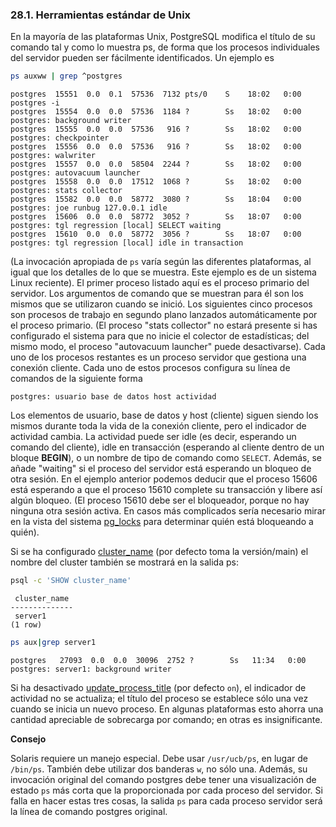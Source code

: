 ### 28.1. Herramientas estándar de Unix

En la mayoría de las plataformas Unix, PostgreSQL modifica el título de su comando tal y como lo muestra ps, de forma que los procesos individuales del servidor pueden ser fácilmente identificados. Un ejemplo es

```bash
ps auxww | grep ^postgres
```

```
postgres  15551  0.0  0.1  57536  7132 pts/0    S    18:02   0:00 postgres -i
postgres  15554  0.0  0.0  57536  1184 ?        Ss   18:02   0:00 postgres: background writer
postgres  15555  0.0  0.0  57536   916 ?        Ss   18:02   0:00 postgres: checkpointer
postgres  15556  0.0  0.0  57536   916 ?        Ss   18:02   0:00 postgres: walwriter
postgres  15557  0.0  0.0  58504  2244 ?        Ss   18:02   0:00 postgres: autovacuum launcher
postgres  15558  0.0  0.0  17512  1068 ?        Ss   18:02   0:00 postgres: stats collector
postgres  15582  0.0  0.0  58772  3080 ?        Ss   18:04   0:00 postgres: joe runbug 127.0.0.1 idle
postgres  15606  0.0  0.0  58772  3052 ?        Ss   18:07   0:00 postgres: tgl regression [local] SELECT waiting
postgres  15610  0.0  0.0  58772  3056 ?        Ss   18:07   0:00 postgres: tgl regression [local] idle in transaction
```

(La invocación apropiada de `ps` varía según las diferentes plataformas, al igual que los detalles de lo que se muestra. Este ejemplo es de un sistema Linux reciente). El primer proceso listado aquí es el proceso primario del servidor. Los argumentos de comando que se muestran para él son los mismos que se utilizaron cuando se inició. Los siguientes cinco procesos son procesos de trabajo en segundo plano lanzados automáticamente por el proceso primario. (El proceso "stats collector" no estará presente si has configurado el sistema para que no inicie el colector de estadísticas; del mismo modo, el proceso "autovacuum launcher" puede desactivarse). Cada uno de los procesos restantes es un proceso servidor que gestiona una conexión cliente. Cada uno de estos procesos configura su línea de comandos de la siguiente forma

```
postgres: usuario base de datos host actividad
```

Los elementos de usuario, base de datos y host (cliente) siguen siendo los mismos durante toda la vida de la conexión cliente, pero el indicador de actividad cambia. La actividad puede ser idle (es decir, esperando un comando del cliente), idle en transacción (esperando al cliente dentro de un bloque **BEGIN**), o un nombre de tipo de comando como `SELECT`. Además, se añade "waiting" si el proceso del servidor está esperando un bloqueo de otra sesión. En el ejemplo anterior podemos deducir que el proceso 15606 está esperando a que el proceso 15610 complete su transacción y libere así algún bloqueo. (El proceso 15610 debe ser el bloqueador, porque no hay ninguna otra sesión activa. En casos más complicados sería necesario mirar en la vista del sistema [pg_locks](https://) para determinar quién está bloqueando a quién).

Si se ha configurado [cluster_name](https://) (por defecto toma la versión/main) el nombre del cluster también se mostrará en la salida ps:

```bash
psql -c 'SHOW cluster_name'
```

```
 cluster_name
--------------
 server1
(1 row)
```

```bash
ps aux|grep server1
```

```
postgres   27093  0.0  0.0  30096  2752 ?        Ss   11:34   0:00 postgres: server1: background writer
```

Si ha desactivado [update_process_title](https://) (por defecto `on`), el indicador de actividad no se actualiza; el título del proceso se establece sólo una vez cuando se inicia un nuevo proceso. En algunas plataformas esto ahorra una cantidad apreciable de sobrecarga por comando; en otras es insignificante.

**Consejo**

Solaris requiere un manejo especial. Debe usar `/usr/ucb/ps`, en lugar de `/bin/ps`. También debe utilizar dos banderas `w`, no sólo una. Además, su invocación original del comando postgres debe tener una visualización de estado `ps` más corta que la proporcionada por cada proceso del servidor. Si falla en hacer estas tres cosas, la salida `ps` para cada proceso servidor será la línea de comando postgres original.
